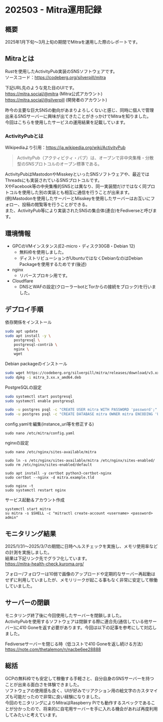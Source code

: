 # 202503 - Mitra運用記録

## 概要

2025年1月下旬～3月上旬の期間でMitraを運用した際のレポートです。

## Mitraとは

Rustを使用したActivityPub実装のSNSソフトウェアです。  
ソースコード：https://codeberg.org/silverpill/mitra

下記URL先のような見た目のUIです。  
https://mitra.social/@mitra (Mitra公式アカウント)  
https://mitra.social/@silverpill (開発者のアカウント)  

昨今の主要な巨大SNSの動向があまりよろしくないと感じ、同時に個人で管理出来るSNSサーバーに興味が出てきたことがきっかけでMitraを知りました。  
今回はこちらを使用したサービスの運用結果を記載しています。

### ActivityPubとは

Wikipediaより引用：https://ja.wikipedia.org/wiki/ActivityPub

> ActivityPub（アクティビティ・パブ）は、オープンで非中央集権・分散型のSNSプロトコルのオープン標準である。

ActivityPubはMastodonやMisskeyといったSNSソフトウェアや、最近ではThreadsにも実装されているSNSプロトコルです。  
XやFacebook等の中央集権的SNSとは異なり、同一実装間だけではなく同プロトコルを使用した別の実装とも相互に通信を行うことが出来ます。  
(例)Mastodonを使用したサーバーとMisskeyを使用したサーバーはお互いにフォロー、投稿の閲覧等を行うことができる。  
また、ActivityPub等により実装されたSNSの集合体(連合)をFediverseと呼びます。

## 環境情報

- GPCのVMインスタンス(E2-micro・ディスク30GB・Debian 12)
  - 無料枠を使用しました。
  - ディストリビューションがUbuntuではなくDebianなのはDebian Packageを使用するためです(後述)
- nginx
  - リバースプロキシ用です。
- Cloudflare
  - DNSとWAFの設定(クローラーbotとTorからの接続をブロック)を行いました。

## デプロイ手順

依存関係をインストール

```bash
sudo apt update
sudo apt install -y \
    postgresql \
    postgresql-contrib \
    nginx \
    wget
```

Debian packageのインストール

```bash
sudo wget https://codeberg.org/silverpill/mitra/releases/download/v3.xx.x/mitra_3.xx.x_amd64.deb
sudo dpkg -i mitra_3.xx.x_amd64.deb
```

PostgreSQLの設定

```bash
sudo systemctl start postgresql
sudo systemctl enable postgresql

sudo -u postgres psql -c "CREATE USER mitra WITH PASSWORD 'password';"
sudo -u postgres psql -c "CREATE DATABASE mitra OWNER mitra ENCODING 'UTF8';"
```

config.yamlを編集(instance_uri等を修正する)

```
sudo nano /etc/mitra/config.yaml
```

nginxの設定

```
sudo nano /etc/nginx/sites-available/mitra

sudo ln -s /etc/nginx/sites-available/mitra /etc/nginx/sites-enabled/
sudo rm /etc/nginx/sites-enabled/default

sudo apt install -y certbot python3-certbot-nginx
sudo certbot --nginx -d mitra.example.tld

sudo nginx -t
sudo systemctl restart nginx
```

サービス起動＆アカウント作成

```
systemctl start mitra
su mitra -s $SHELL -c "mitractl create-account <username> <password> admin"
```

## モニタリング結果

2025/1/31～2025/3/7の期間に日時ヘルスチェックを実施し、メモリ使用率などの計測を実施しました。  
結果は下記リンク先でグラフ化しています。  
https://mitra-health-check.kuroma.org/

フォロー/フォロワーは10弱で画像のアップロードや定期的なサーバー再起動はせずに利用していましたが、メモリリークが起こる事もなく非常に安定して稼働していました。

## サーバーの閉鎖

モニタリング終了後に今回使用したサーバーを閉鎖しました。  
ActivityPubを使用するソフトウェアは閉鎖する際に連合先(通信している他サーバー)に410 Goneを返す必要があります。今回は以下の記事を参考にして対応しました。

Fediverseサーバーを閉じる時（低コストで410 Goneを返し続ける方法）  
https://note.com/thetalemon/n/nacbe6ee28888

## 総括

GCPの無料枠でも安定して稼働する手軽さと、自分自身のSNSサーバーを持つことが出来る面白さを体験できました。  
ソフトウェアの使用感も良く、UIが好みでリアクション用の絵文字のカスタマイズも可能だったので非常に良い経験になりました。  
今回のモニタリングによりMitraはRaspberry Piでも動作するスペックであることが分かったので、将来的に自宅用サーバーを手に入れる機会があれば再度利用してみたいと考えています。
